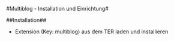 #Multiblog - Installation und Einrichtung#

##Installation##

- Extension (Key: multiblog) aus dem TER laden und installieren
